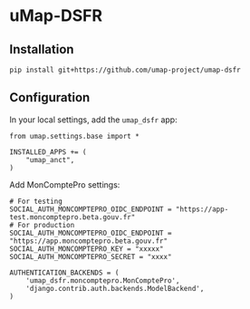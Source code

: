 # uMap-DSFR

## Installation

    pip install git+https://github.com/umap-project/umap-dsfr


## Configuration

In your local settings, add the `umap_dsfr` app:

    from umap.settings.base import *

    INSTALLED_APPS += (
        "umap_anct",
    )


Add MonComptePro settings:

    # For testing
    SOCIAL_AUTH_MONCOMPTEPRO_OIDC_ENDPOINT = "https://app-test.moncomptepro.beta.gouv.fr"
    # For production
    SOCIAL_AUTH_MONCOMPTEPRO_OIDC_ENDPOINT = "https://app.moncomptepro.beta.gouv.fr"
    SOCIAL_AUTH_MONCOMPTEPRO_KEY = "xxxxx"
    SOCIAL_AUTH_MONCOMPTEPRO_SECRET = "xxxx"

    AUTHENTICATION_BACKENDS = (
        'umap_dsfr.moncomptepro.MonComptePro',
        'django.contrib.auth.backends.ModelBackend',
    )

